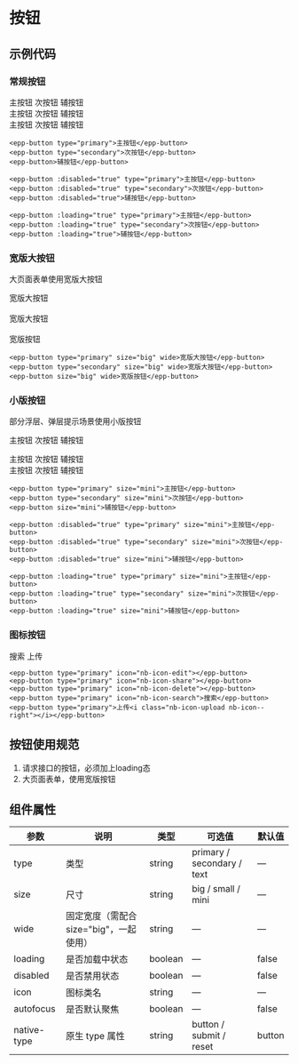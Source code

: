 # 按钮


## 示例代码  
<div class="demo">
  <h3>常规按钮</h3>
  <epp-button type="primary">主按钮</epp-button>
  <epp-button type="secondary">次按钮</epp-button>
  <epp-button>辅按钮</epp-button>
</div>

<div class="demo">
  <epp-button :disabled="true" type="primary">主按钮</epp-button>
  <epp-button :disabled="true" type="secondary">次按钮</epp-button>
  <epp-button :disabled="true">辅按钮</epp-button>
</div>

<div class="demo">
  <epp-button :loading="true" type="primary">主按钮</epp-button>
  <epp-button :loading="true" type="secondary">次按钮</epp-button>
  <epp-button :loading="true">辅按钮</epp-button>
</div>

```vue
<epp-button type="primary">主按钮</epp-button>
<epp-button type="secondary">次按钮</epp-button>
<epp-button>辅按钮</epp-button>

<epp-button :disabled="true" type="primary">主按钮</epp-button>
<epp-button :disabled="true" type="secondary">次按钮</epp-button>
<epp-button :disabled="true">辅按钮</epp-button>

<epp-button :loading="true" type="primary">主按钮</epp-button>
<epp-button :loading="true" type="secondary">次按钮</epp-button>
<epp-button :loading="true">辅按钮</epp-button>
```
  
  

<div class="demo">
  <h3>宽版大按钮</h3>
  <p>大页面表单使用宽版大按钮</p>

  <epp-button type="primary" size="big" wide>宽版大按钮</epp-button><br /><br />
  <epp-button type="secondary" size="big" wide>宽版大按钮</epp-button><br /><br />
  <epp-button size="big" wide>宽版按钮</epp-button>
</div>

```vue
<epp-button type="primary" size="big" wide>宽版大按钮</epp-button>
<epp-button type="secondary" size="big" wide>宽版大按钮</epp-button>
<epp-button size="big" wide>宽版按钮</epp-button>
```
  

  
<div class="demo">
  <h3>小版按钮</h3>
  <p>部分浮层、弹层提示场景使用小版按钮</p>

  <epp-button type="primary" size="mini">主按钮</epp-button>
  <epp-button type="secondary" size="mini">次按钮</epp-button>
  <epp-button size="mini">辅按钮</epp-button>
</div>

<div class="demo">
  <epp-button :disabled="true" type="primary" size="mini">主按钮</epp-button>
  <epp-button :disabled="true" type="secondary" size="mini">次按钮</epp-button>
  <epp-button :disabled="true" size="mini">辅按钮</epp-button>
</div>

<div class="demo">
  <epp-button :loading="true" type="primary" size="mini">主按钮</epp-button>
  <epp-button :loading="true" type="secondary" size="mini">次按钮</epp-button>
  <epp-button :loading="true" size="mini">辅按钮</epp-button>
</div>

```vue
<epp-button type="primary" size="mini">主按钮</epp-button>
<epp-button type="secondary" size="mini">次按钮</epp-button>
<epp-button size="mini">辅按钮</epp-button>

<epp-button :disabled="true" type="primary" size="mini">主按钮</epp-button>
<epp-button :disabled="true" type="secondary" size="mini">次按钮</epp-button>
<epp-button :disabled="true" size="mini">辅按钮</epp-button>

<epp-button :loading="true" type="primary" size="mini">主按钮</epp-button>
<epp-button :loading="true" type="secondary" size="mini">次按钮</epp-button>
<epp-button :loading="true" size="mini">辅按钮</epp-button>
```
  

  
<div class="demo">
  <h3>图标按钮</h3>

  <epp-button type="primary" icon="nb-icon-edit"></epp-button>
  <epp-button type="primary" icon="nb-icon-share"></epp-button>
  <epp-button type="primary" icon="nb-icon-delete"></epp-button>
  <epp-button type="primary" icon="nb-icon-search">搜索</epp-button>
  <epp-button type="primary">上传<i class="nb-icon-upload nb-icon--right"></i></epp-button>
</div>

```vue
<epp-button type="primary" icon="nb-icon-edit"></epp-button>
<epp-button type="primary" icon="nb-icon-share"></epp-button>
<epp-button type="primary" icon="nb-icon-delete"></epp-button>
<epp-button type="primary" icon="nb-icon-search">搜索</epp-button>
<epp-button type="primary">上传<i class="nb-icon-upload nb-icon--right"></i></epp-button>
```
  
  

## 按钮使用规范

1. 请求接口的按钮，必须加上loading态
2. 大页面表单，使用宽版按钮



## 组件属性

| 参数 | 说明 | 类型 | 可选值 | 默认值 |
| ---- | ---- | ---- | ---- | ---- |
type | 类型 | string | primary / secondary / text | — |
size | 尺寸 | string | big / small / mini | — |
wide | 固定宽度（需配合size="big"，一起使用） | string | — | — |
loading | 是否加载中状态 | boolean | — | false |
disabled | 是否禁用状态 | boolean | — | false |
icon | 图标类名 | string | — | — |
autofocus | 是否默认聚焦 | boolean | — | false |
native-type | 原生 type 属性 | string | button / submit / reset | button |